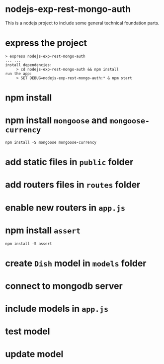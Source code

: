 # nodejs-exp-rest-mongo-auth
This is a nodejs project to include some general technical foundation parts.

# express the project

```
> express nodejs-exp-rest-mongo-auth
... ...
install dependencies:
     > cd nodejs-exp-rest-mongo-auth && npm install
run the app:
     > SET DEBUG=nodejs-exp-rest-mongo-auth:* & npm start
```

# npm install

# npm install `mongoose` and `mongoose-currency`

```
npm install -S mongoose mongoose-currency
```

# add static files in `public` folder

# add routers files in `routes` folder

# enable new routers in `app.js`

# npm install `assert`

```
npm install -S assert
```

# create `Dish` model in `models` folder

# connect to mongodb server

# include models in `app.js`

# test model

# update model
